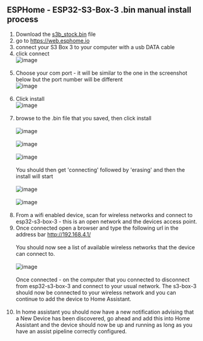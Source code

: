 ## ESPHome - ESP32-S3-Box-3 .bin manual install process
1. Download the [s3b_stock.bin](<https://github.com/BigBobbas/esphome_firmware/blob/main/ESP32-S3-Box-3%20-%20Stock-FW/s3b_stock.bin>) file
2. go to https://web.esphome.io
3. connect your S3 Box 3 to your computer with a usb DATA cable
4. click connect <br>![image](https://github.com/user-attachments/assets/93794a42-6712-405e-b87e-218ac95dd43a)<br><br>
5. Choose your com port - it will be similar to the one in the screenshot below but the port number will be different <br>
![image](https://github.com/user-attachments/assets/4d7bb0fd-fbcd-4942-b395-25bd171d5108)<br><br>
6. Click install <br>![image](https://github.com/user-attachments/assets/9238005d-d1de-4244-bc79-dbf39025ae7f)<br><br>
7. browse to the .bin file that you saved, then click install<br><br>
![image](https://github.com/user-attachments/assets/074b99cc-0314-4999-923b-a2ff266142e6)<br><br>
![image](https://github.com/user-attachments/assets/e7b13495-7ce1-4373-8680-9bf2700c094e)<br><br>
![image](https://github.com/user-attachments/assets/34477c5d-5937-4762-8ae1-0a66ce2dd746)<br><br>
You should then get 'connecting' followed by 'erasing' and then the install will start<br><br>
![image](https://github.com/user-attachments/assets/98c6dfc9-d83f-41c4-b917-3f0c6c31eb41)<br><br>
![image](https://github.com/user-attachments/assets/872d4cd5-b22e-42d2-8594-256f68ec24ad)<br><br>
8. From a wifi enabled device, scan for wireless networks and connect to esp32-s3-box-3 - this is an open network and the devices access point.
9. Once connected open a browser and type the following url in the address bar http://192.168.4.1/ <br><br>
You should now see a list of available wireless networks that the device can connect to.<br><br>
![image](https://github.com/user-attachments/assets/92d05d5e-bde3-4a04-8e10-66b3f3f913cc)<br><br>
Once connected - on the computer that you connected to disconnect from esp32-s3-box-3 and connect to your usual network.
The s3-box-3 should now be connected to your wireless network and you can continue to add the device to Home Assistant.<br><br>
10. In home assistant you should now have a new notification advising that a New Device has been discovered, go ahead and add this into Home Assistant and the device should now be up and running as long as you have an assist pipeline correctly configured.










